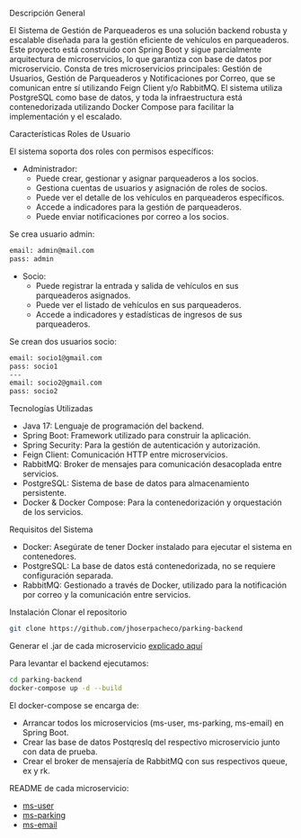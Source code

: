 Descripción General

El Sistema de Gestión de Parqueaderos es una solución backend robusta y escalable diseñada para la gestión eficiente de 
vehículos en parqueaderos. Este proyecto está construido con Spring Boot y sigue parcialmente arquitectura de microservicios,
lo que garantiza con base de datos por microservicio. Consta de tres microservicios principales:
Gestión de Usuarios, Gestión de Parqueaderos y Notificaciones por Correo, que se comunican entre sí utilizando Feign 
Client y/o RabbitMQ. 
El sistema utiliza PostgreSQL como base de datos, y toda la infraestructura está contenedorizada 
utilizando Docker Compose para facilitar la implementación y el escalado.

Características
Roles de Usuario

El sistema soporta dos roles con permisos específicos:
* Administrador:
  - Puede crear, gestionar y asignar parqueaderos a los socios.
  - Gestiona cuentas de usuarios y asignación de roles de socios.
  - Puede ver el detalle de los vehículos en parqueaderos específicos.
  - Accede a indicadores para la gestión de parqueaderos.
  - Puede enviar notificaciones por correo a los socios.

Se crea usuario admin:
```bash
email: admin@mail.com
pass: admin 
```

* Socio:
  - Puede registrar la entrada y salida de vehículos en sus parqueaderos asignados.
  - Puede ver el listado de vehículos en sus parqueaderos.
  - Accede a indicadores y estadísticas de ingresos de sus parqueaderos.
  
Se crean dos usuarios socio:
```bash
email: socio1@gmail.com
pass: socio1 
---
email: socio2@gmail.com
pass: socio2 
```

Tecnologías Utilizadas
  - Java 17: Lenguaje de programación del backend.
  - Spring Boot: Framework utilizado para construir la aplicación.
  - Spring Security: Para la gestión de autenticación y autorización.
  - Feign Client: Comunicación HTTP entre microservicios.
  - RabbitMQ: Broker de mensajes para comunicación desacoplada entre servicios.
  - PostgreSQL: Sistema de base de datos para almacenamiento persistente.
  - Docker & Docker Compose: Para la contenedorización y orquestación de los servicios.

Requisitos del Sistema
  - Docker: Asegúrate de tener Docker instalado para ejecutar el sistema en contenedores.
  - PostgreSQL: La base de datos está contenedorizada, no se requiere configuración separada.
  - RabbitMQ: Gestionado a través de Docker, utilizado para la notificación por correo y la comunicación entre servicios.


Instalación
Clonar el repositorio 

```bash
git clone https://github.com/jhoserpacheco/parking-backend
```
Generar el .jar de cada microservicio
[explicado aquí]()

Para levantar el backend ejecutamos:
```bash
cd parking-backend
docker-compose up -d --build
```

El docker-compose se encarga de: 
- Arrancar todos los microservicios (ms-user, ms-parking, ms-email) en Spring Boot.
- Crear las base de datos Postqreslq del respectivo microservicio junto con data de prueba.
- Crear el broker de mensajería de RabbitMQ con sus respectivos queue, ex y rk. 

README de cada microservicio:
- [ms-user](user-ms)
- [ms-parking](parking-ms)
- [ms-email](mail-ms)





